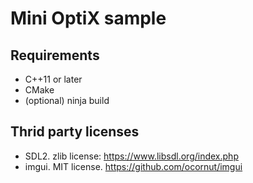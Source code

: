 # Mini OptiX sample

## Requirements

* C++11 or later
* CMake
* (optional) ninja build

## Thrid party licenses

* SDL2. zlib license: https://www.libsdl.org/index.php
* imgui. MIT license. https://github.com/ocornut/imgui
